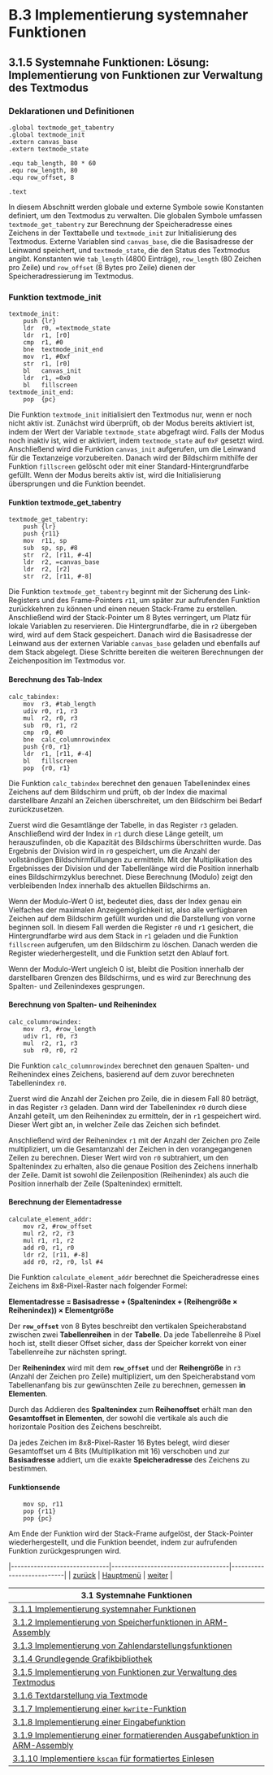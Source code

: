 # B.3 Implementierung systemnaher Funktionen
## 3.1.5 Systemnahe Funktionen: Lösung: Implementierung von Funktionen zur Verwaltung des Textmodus

### Deklarationen und Definitionen

```assembly
.global textmode_get_tabentry
.global textmode_init
.extern canvas_base
.extern textmode_state

.equ tab_length, 80 * 60       
.equ row_length, 80     
.equ row_offset, 8

.text
```

In diesem Abschnitt werden globale und externe Symbole sowie Konstanten definiert, um den Textmodus zu verwalten. Die globalen Symbole umfassen `textmode_get_tabentry` zur Berechnung der Speicheradresse eines Zeichens in der Texttabelle und `textmode_init` zur Initialisierung des Textmodus. Externe Variablen sind `canvas_base`, die die Basisadresse der Leinwand speichert, und `textmode_state`, die den Status des Textmodus angibt. Konstanten wie `tab_length` (4800 Einträge), `row_length` (80 Zeichen pro Zeile) und `row_offset` (8 Bytes pro Zeile) dienen der Speicheradressierung im Textmodus.

### Funktion textmode_init
```assembly
textmode_init:
    push {lr}
    ldr  r0, =textmode_state
    ldr  r1, [r0]
    cmp  r1, #0
    bne  textmode_init_end
    mov  r1, #0xf
    str  r1, [r0]
    bl   canvas_init
    ldr  r1, =0x0
    bl   fillscreen
textmode_init_end:
    pop  {pc}
```

Die Funktion `textmode_init` initialisiert den Textmodus nur, wenn er noch nicht aktiv ist. Zunächst wird überprüft, ob der Modus bereits aktiviert ist, indem der Wert der Variable `textmode_state` abgefragt wird. Falls der Modus noch inaktiv ist, wird er aktiviert, indem `textmode_state` auf `0xF` gesetzt wird. Anschließend wird die Funktion `canvas_init` aufgerufen, um die Leinwand für die Textanzeige vorzubereiten. Danach wird der Bildschirm mithilfe der Funktion `fillscreen` gelöscht oder mit einer Standard-Hintergrundfarbe gefüllt. Wenn der Modus bereits aktiv ist, wird die Initialisierung übersprungen und die Funktion beendet.

#### Funktion textmode_get_tabentry

```assembly
textmode_get_tabentry:
    push {lr}
    push {r11}
    mov  r11, sp
    sub  sp, sp, #8
    str  r2, [r11, #-4]
    ldr  r2, =canvas_base
    ldr  r2, [r2]
    str  r2, [r11, #-8]
```

Die Funktion `textmode_get_tabentry` beginnt mit der Sicherung des Link-Registers und des Frame-Pointers `r11`, um später zur aufrufenden Funktion zurückkehren zu können und einen neuen Stack-Frame zu erstellen. Anschließend wird der Stack-Pointer um 8 Bytes verringert, um Platz für lokale Variablen zu reservieren. Die Hintergrundfarbe, die in `r2` übergeben wird, wird auf dem Stack gespeichert. Danach wird die Basisadresse der Leinwand aus der externen Variable `canvas_base` geladen und ebenfalls auf dem Stack abgelegt. Diese Schritte bereiten die weiteren Berechnungen der Zeichenposition im Textmodus vor.

#### Berechnung des Tab-Index

```assembly
calc_tabindex:
    mov  r3, #tab_length
    udiv r0, r1, r3
    mul  r2, r0, r3
    sub  r0, r1, r2
    cmp  r0, #0
    bne  calc_columnrowindex
    push {r0, r1}
    ldr  r1, [r11, #-4]
    bl   fillscreen
    pop  {r0, r1}
```

Die Funktion `calc_tabindex` berechnet den genauen Tabellenindex eines Zeichens auf dem Bildschirm und prüft, ob der Index die maximal darstellbare Anzahl an Zeichen überschreitet, um den Bildschirm bei Bedarf zurückzusetzen.

Zuerst wird die Gesamtlänge der Tabelle, in das Register `r3` geladen. Anschließend wird der Index in `r1` durch diese Länge geteilt, um herauszufinden, ob die Kapazität des Bildschirms überschritten wurde. Das Ergebnis der Division wird in `r0` gespeichert, um die Anzahl der vollständigen Bildschirmfüllungen zu ermitteln. Mit der Multiplikation des Ergebnisses der Division und der Tabellenlänge wird die Position innerhalb eines Bildschirmzyklus berechnet. Diese Berechnung (Modulo) zeigt den verbleibenden Index innerhalb des aktuellen Bildschirms an.

Wenn der Modulo-Wert 0 ist, bedeutet dies, dass der Index genau ein Vielfaches der maximalen Anzeigemöglichkeit ist, also alle verfügbaren Zeichen auf dem Bildschirm gefüllt wurden und die Darstellung von vorne beginnen soll. In diesem Fall werden die Register `r0` und `r1` gesichert, die Hintergrundfarbe wird aus dem Stack in `r1` geladen und die Funktion `fillscreen` aufgerufen, um den Bildschirm zu löschen. Danach werden die Register wiederhergestellt, und die Funktion setzt den Ablauf fort.

Wenn der Modulo-Wert ungleich 0 ist, bleibt die Position innerhalb der darstellbaren Grenzen des Bildschirms, und es wird zur Berechnung des Spalten- und Zeilenindexes gesprungen. 

#### Berechnung von Spalten- und Reihenindex

```assembly
calc_columnrowindex:
    mov  r3, #row_length
    udiv r1, r0, r3
    mul  r2, r1, r3
    sub  r0, r0, r2
```

Die Funktion `calc_columnrowindex` berechnet den genauen Spalten- und Reihenindex eines Zeichens, basierend auf dem zuvor berechneten Tabellenindex `r0`.

Zuerst wird die Anzahl der Zeichen pro Zeile, die in diesem Fall 80 beträgt, in das Register `r3` geladen. Dann wird der Tabellenindex `r0` durch diese Anzahl geteilt, um den Reihenindex zu ermitteln, der in `r1` gespeichert wird. Dieser Wert gibt an, in welcher Zeile das Zeichen sich befindet.

Anschließend wird der Reihenindex `r1` mit der Anzahl der Zeichen pro Zeile multipliziert, um die Gesamtanzahl der Zeichen in den vorangegangenen Zeilen zu berechnen. Dieser Wert wird von `r0` subtrahiert, um den Spaltenindex zu erhalten, also die genaue Position des Zeichens innerhalb der Zeile. Damit ist sowohl die Zeilenposition (Reihenindex) als auch die Position innerhalb der Zeile (Spaltenindex) ermittelt.


#### Berechnung der Elementadresse

```assembly
calculate_element_addr:
    mov r2, #row_offset
    mul r2, r2, r3
    mul r1, r1, r2
    add r0, r1, r0
    ldr r2, [r11, #-8]
    add r0, r2, r0, lsl #4
```

Die Funktion `calculate_element_addr` berechnet die Speicheradresse eines Zeichens im 8x8-Pixel-Raster nach folgender Formel:

**Elementadresse = Basisadresse + (Spaltenindex + (Reihengröße × Reihenindex)) × Elementgröße**

Der **`row_offset`** von 8 Bytes beschreibt den vertikalen Speicherabstand zwischen zwei **Tabellenreihen** in der **Tabelle**. Da jede Tabellenreihe 8 Pixel hoch ist, stellt dieser Offset sicher, dass der Speicher korrekt von einer Tabellenreihe zur nächsten springt.

Der **Reihenindex** wird mit dem **`row_offset`** und der **Reihengröße** in `r3` (Anzahl der Zeichen pro Zeile) multipliziert, um den Speicherabstand vom Tabellenanfang bis zur gewünschten Zeile zu berechnen, gemessen **in Elementen**.

Durch das Addieren des **Spaltenindex** zum **Reihenoffset** erhält man den **Gesamtoffset in Elementen**, der sowohl die vertikale als auch die horizontale Position des Zeichens beschreibt.

Da jedes Zeichen im 8x8-Pixel-Raster 16 Bytes belegt, wird dieser Gesamtoffset um 4 Bits (Multiplikation mit 16) verschoben und zur **Basisadresse** addiert, um die exakte **Speicheradresse** des Zeichens zu bestimmen.

#### Funktionsende

```assembly
    mov sp, r11
    pop {r11}
    pop {pc}
```

Am Ende der Funktion wird der Stack-Frame aufgelöst, der Stack-Pointer wiederhergestellt, und die Funktion beendet, indem zur aufrufenden Funktion zurückgesprungen wird.

|------------------------------|------------------------------------|---------------------------|
|   [zurück](textmode_ue.md)   |   [Hauptmenü](../ueberblick.md)    |   [weiter](text_ue.md)    |


|**3.1 Systemnahe Funktionen**                                                                  |
|-----------------------------------------------------------------------------------------------|
| [3.1.1 Implementierung systemnaher Funktionen](sysfunkintro.md)                               |
| [3.1.2 Implementierung von Speicherfunktionen in ARM-Assembly](memue.md)                      |
| [3.1.3 Implementierung von Zahlendarstellungsfunktionen](format_ue.md)                        |
| [3.1.4 Grundlegende Grafikbibliothek](canvas_ue.md)                                           |
| [3.1.5 Implementierung von Funktionen zur Verwaltung des Textmodus](textmode_ue.md)           |
| [3.1.6 Textdarstellung via Textmode](text_ue.md)                                              |
| [3.1.7 Implementierung einer `kwrite`-Funktion](kwrite_ue.md)                                 |
| [3.1.8 Implementierung einer Eingabefunktion](kread_ue.md)                                    |
| [3.1.9 Implementierung einer formatierenden Ausgabefunktion in ARM-Assembly](kprintf_ue.md)   |
| [3.1.10 Implementiere `kscan` für formatiertes Einlesen](kscan_ue.md)                         |